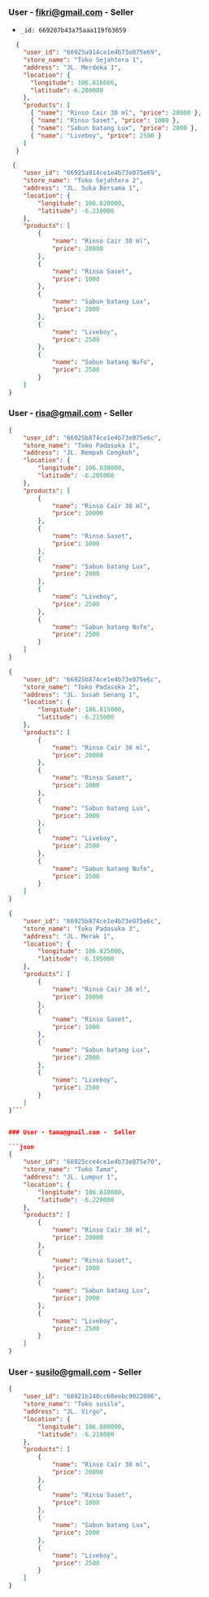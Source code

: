  
 
### User - fikri@gmail.com -  Seller 
- `_id: 669207b43a75aaa119f63659`

```json
  {
    "user_id": "66925a914ce1e4b73e075e69",
    "store_name": "Toko Sejahtera 1",
    "address": "JL. Merdeka 1",
    "location": {
      "longitude": 106.816666,
      "latitude":-6.200000
    },
    "products": [
      { "name": "Rinso Cair 30 ml", "price": 20000 },
      { "name": "Rinso Saset", "price": 1000 },
      { "name": "Sabun batang Lux", "price": 2000 },
      { "name": "Liveboy", "price": 2500 }
    ]
  }
```

```json
 {
    "user_id": "66925a914ce1e4b73e075e69",
    "store_name": "Toko Sejahtera 2",
    "address": "JL. Suka Bersama 1",
    "location": {
        "longitude": 106.820000,
        "latitude": -6.210000
    },
    "products": [
        {
            "name": "Rinso Cair 30 ml",
            "price": 20000
        },
        {
            "name": "Rinso Saset",
            "price": 1000
        },
        {
            "name": "Sabun batang Lux",
            "price": 2000
        },
        {
            "name": "Liveboy",
            "price": 2500
        },
        {
            "name": "Sabun batang Nufo",
            "price": 2500
        }
    ]
}
```


### User - risa@gmail.com -  Seller 
```json
{
    "user_id": "66925b874ce1e4b73e075e6c",
    "store_name": "Toko Padasuka 1",
    "address": "JL. Rempah Cengkeh",
    "location": {
        "longitude": 106.830000,
        "latitude": -6.205000
    },
    "products": [
        {
            "name": "Rinso Cair 30 ml",
            "price": 20000
        },
        {
            "name": "Rinso Saset",
            "price": 1000
        },
        {
            "name": "Sabun batang Lux",
            "price": 2000
        },
        {
            "name": "Liveboy",
            "price": 2500
        },
        {
            "name": "Sabun batang Nufo",
            "price": 2500
        }
    ]
}
```

```json
{
    "user_id": "66925b874ce1e4b73e075e6c",
    "store_name": "Toko Padasuka 2",
    "address": "JL. Susah Senang 1",
    "location": {
        "longitude": 106.815000,
        "latitude": -6.215000
    },
    "products": [
        {
            "name": "Rinso Cair 30 ml",
            "price": 20000
        },
        {
            "name": "Rinso Saset",
            "price": 1000
        },
        {
            "name": "Sabun batang Lux",
            "price": 2000
        },
        {
            "name": "Liveboy",
            "price": 2500
        },
        {
            "name": "Sabun batang Nufo",
            "price": 2500
        }
    ]
}
```

```json
{
    "user_id": "66925b874ce1e4b73e075e6c",
    "store_name": "Toko Padasuka 3",
    "address": "JL. Merak 1",
    "location": {
        "longitude": 106.825000,
        "latitude": -6.195000
    },
    "products": [
        {
            "name": "Rinso Cair 30 ml",
            "price": 20000
        },
        {
            "name": "Rinso Saset",
            "price": 1000
        },
        {
            "name": "Sabun batang Lux",
            "price": 2000
        },
        {
            "name": "Liveboy",
            "price": 2500
        }
    ]
}```


### User - tama@gmail.com -  Seller 

```json
{
    "user_id": "66925cce4ce1e4b73e075e70",
    "store_name": "Toko Tama",
    "address": "JL. Lumpur 1",
    "location": {
        "longitude": 106.810000,
        "latitude": -6.220000
    },
    "products": [
        {
            "name": "Rinso Cair 30 ml",
            "price": 20000
        },
        {
            "name": "Rinso Saset",
            "price": 1000
        },
        {
            "name": "Sabun batang Lux",
            "price": 2000
        },
        {
            "name": "Liveboy",
            "price": 2500
        }
    ]
}
```

### User - susilo@gmail.com -  Seller 

```json
{
    "user_id": "66921b240cc60eebc9022096",
    "store_name": "Toko susilo",
    "address": "JL. Virgo",
    "location": {
        "longitude": 106.880000,
        "latitude": -6.210000
    },
    "products": [
        {
            "name": "Rinso Cair 30 ml",
            "price": 20000
        },
        {
            "name": "Rinso Saset",
            "price": 1000
        },
        {
            "name": "Sabun batang Lux",
            "price": 2000
        },
        {
            "name": "Liveboy",
            "price": 2500
        }
    ]
}

```